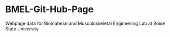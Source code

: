 # BMEL-Git-Hub-Page
Webpage data for Biomaterial and Musculoskeletal Engineering Lab at Boise State University 
